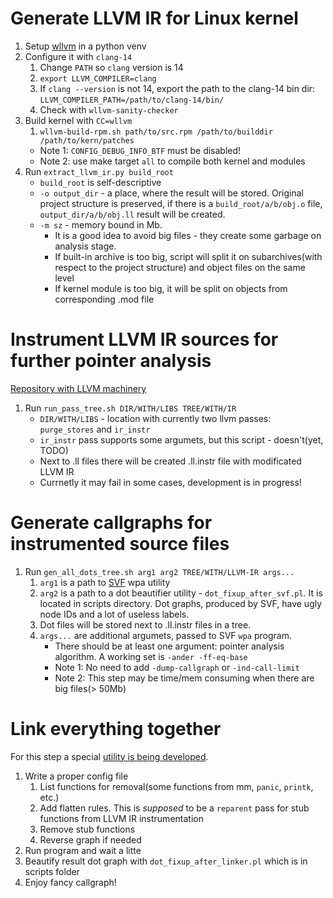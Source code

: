 # Generate LLVM IR for Linux kernel
1. Setup [wllvm](https://github.com/travitch/whole-program-llvm/tree/master) in a python venv
2. Configure it with `clang-14`
    1. Change `PATH` so `clang` version is 14
    2. `export LLVM_COMPILER=clang`
    3. If `clang --version` is not 14, export the path to the clang-14 bin dir:
     `LLVM_COMPILER_PATH=/path/to/clang-14/bin/`
    4. Check with `wllvm-sanity-checker`
3. Build kernel with `CC=wllvm`
    1. `wllvm-build-rpm.sh path/to/src.rpm /path/to/builddir /path/to/kern/patches`
    - Note 1: `CONFIG_DEBUG_INFO_BTF` must be disabled!
    - Note 2: use make target `all` to compile both kernel and modules
4. Run `extract_llvm_ir.py build_root`
    - `build_root` is self-descriptive
    - `-o output_dir` - a place, where the result will be stored. Original project
      structure is preserved, if there is a `build_root/a/b/obj.o` file,
      `output_dir/a/b/obj.ll` result will be created.
    - `-m sz` - memory bound in Mb.
        - It is a good idea to avoid big files - they create some garbage on analysis stage.
        - If built-in archive is too big, script will split
          it on subarchives(with respect to the project structure) and object files on the
          same level
        - If kernel module is too big, it will be split on objects from
          corresponding .mod file

# Instrument LLVM IR sources for further pointer analysis
[Repository with LLVM machinery](https://github.com/Frankenween/llvm-ptr-track)

1. Run `run_pass_tree.sh DIR/WITH/LIBS TREE/WITH/IR`
    - `DIR/WITH/LIBS` - location with currently two llvm passes: `purge_stores` and `ir_instr`
    - `ir_instr` pass supports some argumets, but this script - doesn't(yet, TODO)
    - Next to .ll files there will be created .ll.instr file with modificated LLVM IR
    - Currnetly it may fail in some cases, development is in progress!

# Generate callgraphs for instrumented source files
1. Run `gen_all_dots_tree.sh arg1 arg2 TREE/WITH/LLVM-IR args...`
    1. `arg1` is a path to [SVF](https://github.com/SVF-tools/SVF) wpa utility
    2. `arg2` is a path to a dot beautifier utility - `dot_fixup_after_svf.pl`.
        It is located in scripts directory.
        Dot graphs, produced by SVF, have ugly node IDs and a lot of useless labels.
    3. Dot files will be stored next to .ll.instr files in a tree.
    4. `args...` are additional argumets, passed to SVF `wpa` program.
        - There should be at least one argument: pointer analysis algorithm.
          A working set is `-ander -ff-eq-base`
        - Note 1: No need to add `-dump-callgraph` or `-ind-call-limit`
        - Note 2: This step may be time/mem consuming  when there are big files(> 50Mb)

# Link everything together
For this step a special [utility is being developed](https://github.com/Frankenween/dot-linker).

1. Write a proper config file
    1. List functions for removal(some functions from mm, `panic`, `printk`, etc.)
    2. Add flatten rules. This is _supposed_ to be a `reparent` pass for stub functions
       from LLVM IR instrumentation
    3. Remove stub functions
    4. Reverse graph if needed
2. Run program and wait a litte
3. Beautify result dot graph with `dot_fixup_after_linker.pl` which is in scripts folder
4. Enjoy fancy callgraph!
